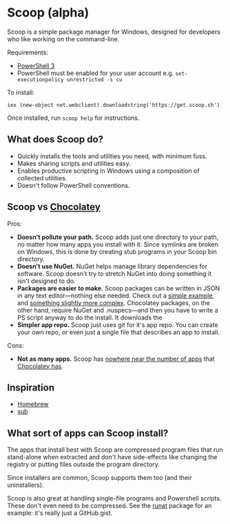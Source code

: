 Scoop (alpha)
=============

Scoop is a simple package manager for Windows, designed for developers who like working on the command-line.

Requirements:

* [PowerShell 3](http://www.microsoft.com/en-us/download/details.aspx?id=34595)
* PowerShell must be enabled for your user account e.g. `set-executionpolicy unrestricted -s cu`

To install:

    iex (new-object net.webclient).downloadstring('https://get.scoop.sh')
    
Once installed, run `scoop help` for instructions.

What does Scoop do?
-------------------

* Quickly installs the tools and utilities you need, with minimum fuss.
* Makes sharing scripts and utilities easy.
* Enables productive scripting in Windows using a composition of collected utilities.
* Doesn't follow PowerShell conventions.


Scoop vs [Chocolatey](http://chocolatey.org)
--------------------------------------------

Pros:

* **Doesn't pollute your path.** Scoop adds just one directory to your path, no matter how many apps you install with it. Since symlinks are broken on Windows, this is done by creating stub programs in your Scoop bin directory.
* **Doesn't use NuGet.** NuGet helps manage library dependencies for software. Scoop doesn't try to stretch NuGet into doing something it isn't designed to do.
* **Packages are easier to make.** Scoop packages can be written in JSON in any text editor—nothing else needed. Check out a [simple example](https://github.com/lukesampson/scoop/blob/master/bucket/runat.json), and [something slightly more complex](https://github.com/lukesampson/scoop/blob/master/bucket/git.json). Chocolatey packages, on the other hand, require NuGet and .nuspecs—and then you have to write a PS script anyway to do the install. It downloads the 
* **Simpler app repo.** Scoop just uses git for it's app repo. You can create your own repo, or even just a single file that describes an app to install.


Cons:
* **Not as many apps.** Scoop has [nowhere near the number of apps](https://github.com/lukesampson/scoop/tree/master/bucket) that [Chocolatey has](http://chocolatey.org/packages).


Inspiration
-----------

* [Homebrew](http://mxcl.github.io/homebrew/)
* [sub](https://github.com/37signals/sub#readme)

What sort of apps can Scoop install?
------------------------------------

The apps that install best with Scoop are compressed program files that run stand-alone when extracted and don't have side-effects like changing the registry or putting files outside the program directory.

Since installers are common, Scoop supports them too (and their uninstallers).

Scoop is also great at handling single-file programs and Powershell scripts. These don't even need to be compressed. See the [runat](https://github.com/lukesampson/scoop/blob/master/bucket/runat.json) package for an example: it's really just a GitHub gist.